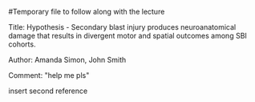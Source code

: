 #Temporary file to follow along with the lecture

Title: Hypothesis - Secondary blast injury produces neuroanatomical damage that results in divergent motor and spatial outcomes among SBI cohorts.

Author: Amanda Simon, John Smith 

Comment: "help me pls"

insert second reference 
